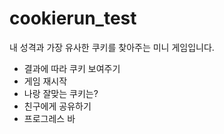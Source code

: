 # cookierun_test

내 성격과 가장 유사한 쿠키를 찾아주는 미니 게임입니다.

- 결과에 따라 쿠키 보여주기
- 게임 재시작
- 나랑 잘맞는 쿠키는?
- 친구에게 공유하기
- 프로그레스 바
